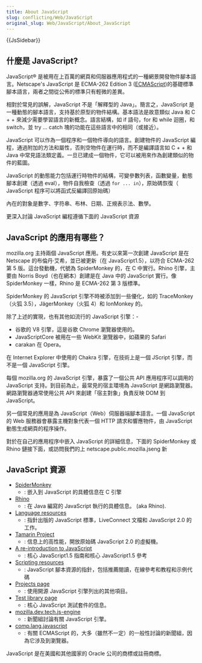 ```yaml
---
title: About JavaScript
slug: conflicting/Web/JavaScript
original_slug: Web/JavaScript/About_JavaScript
---
```


{{JsSidebar}}

## 什麼是 JavaScript?

JavaScript® 是被用在上百萬的網頁和伺服器應用程式的一種網景開發物件腳本語言。Netscape's JavaScript 是 ECMA-262 Edition 3 ([ECMAScript](/zh-TW/docs/JavaScript/Language_Resources))的基礎標準腳本語言，兩者之間從公佈的標準只有輕微的差異。

相對於常見的誤解，JavaScript 不是「解釋型的 Java」。簡言之，JavaScript 是一種動態的腳本語言，支持基於原型的物件結構。基本語法是故意類似 Java 和 C + + 來減少需要學習語言的新概念。語言結構，如 if 語句，for 和 while 迴圈，和 switch，並 try ... catch 塊的功能在這些語言中的相同（或接近）。

JavaScript 可以作為一個程序和一個物件導向的語言。創建物件的 JavaScript 編程，通過附加的方法和屬性，否則空物件在運行時，而不是編譯語言如 C + + 和 Java 中常見語法類定義。一旦已建成一個物件，它可以被用來作為創建類似的物件的藍圖。

JavaScript 的動態能力包括運行時物件的結構，可變參數列表，函數變量，動態腳本創建（透過 eval），物件自我檢查（透過 `for ... in`），原始碼恢復（ JavaScript 程序可以將函式反編譯回原始碼）

內在的對象是數字、字符串、布林、日期、正規表示法、數學。

更深入討論 JavaScript 編程遵循下面的 JavaScript 資源

## JavaScript 的應用有哪些？

mozilla.org 主持兩個 JavaScript 應用。有史以來第一次創建 JavaScript 是在 Netscape 的布倫丹·艾希，並已被更新（在 JavaScript1.5），以符合 ECMA-262 第 5 版。這台發動機，代號為 SpiderMonkey 的，在 C 中實行。Rhino 引擎，主要由 Norris Boyd（也在網本）創建是在 Java 中的 JavaScript 實行。像 SpiderMonkey 一樣，Rhino 是 ECMA-262 第 3 版標準。

SpiderMonkey 的 JavaScript 引擎不時被添加到一些優化，如的 TraceMonkey（火狐 3.5），JägerMonkey（火狐 4）和 IonMonkey 的。

除了上述的實現，也有其他如流行的 JavaScript 引擎：-

- 谷歌的 V8 引擎，這是谷歌 Chrome 瀏覽器使用的。
- JavaScriptCore 被用在一些 WebKit 瀏覽器中，如蘋果的 Safari
- carakan 在 Opera。

在 Internet Explorer 中使用的 Chakra 引擎，在技術上是一個 JScript 引擎，而不是一個 JavaScript 引擎。

每個 mozilla.org 的 JavaScript 引擎，暴露了一個公共 API 應用程序可以調用的 JavaScript 支持。到目前為止，最常見的宿主環境為 JavaScript 是網路瀏覽器。 網路瀏覽器通常使用公共 API 來創建「宿主對象」負責反映 DOM 到 JavaScript。

另一個常見的應用是為 JavaScript（Web）伺服器端腳本語言。一個 JavaScript 的 Web 服務器會暴露主機對象代表一個 HTTP 請求和響應物件，由 JavaScript 動態生成網頁的程序操作。

對於在自己的應用程序中嵌入 JavaScript 的詳細信息，下面的 SpiderMonkey 或 Rhino 鏈接下面，或訪問我們的上 netscape.public.mozilla.jseng 新

## JavaScript 資源

- [SpiderMonkey](/zh-TW/docs/SpiderMonkey)
  - : 嵌入到 JavaScript 的具體信息在 C 引擎
- [Rhino](/zh-TW/docs/Rhino)
  - : 在 Java 編寫的 JavaScript 執行的具體信息。 (aka Rhino).
- [Language resources](/zh-TW/docs/JavaScript/Language_Resources)
  - : 指針出版的 JavaScript 標準，LiveConnect 文檔和 JavaScript 2.0 的工作。
- [Tamarin Project](/zh-TW/docs/Tamarin)
  - : 信息上的高性能，開放原始碼 JavaScript 2.0 的虛擬機。
- [A re-introduction to JavaScript](/zh-TW/docs/JavaScript/A_re-introduction_to_JavaScript)
  - : 核心 JavaScript1.5 指南和核心 JavaScript1.5 參考
- [Scripting resources](http://www.mozilla.org/js/scripting/)
  - : JavaScript 腳本資源的指針，包括推薦閱讀，在線參考和教程和示例代碼
- [Projects page](http://www.mozilla.org/js/projects.html)
  - : 使用開源 JavaScript 引擎列出的其他項目。
- [Test library page](http://www.mozilla.org/js/tests/library.html)
  - : 核心 JavaScript 測試套件的信息。
- [mozilla.dev.tech.js-engine](http://groups.google.com/group/mozilla.dev.tech.js-engine)
  - : 新聞組討論有關 JavaScript 引擎。
- [comp.lang.javascript](http://groups.google.com/group/comp.lang.javascript/topics/)
  - : 有關 ECMAScript 的，大多（雖然不一定）的一般性討論的新聞組，因為它涉及到瀏覽器。

JavaScript 是在美國和其他國家的 Oracle 公司的商標或註冊商標。
